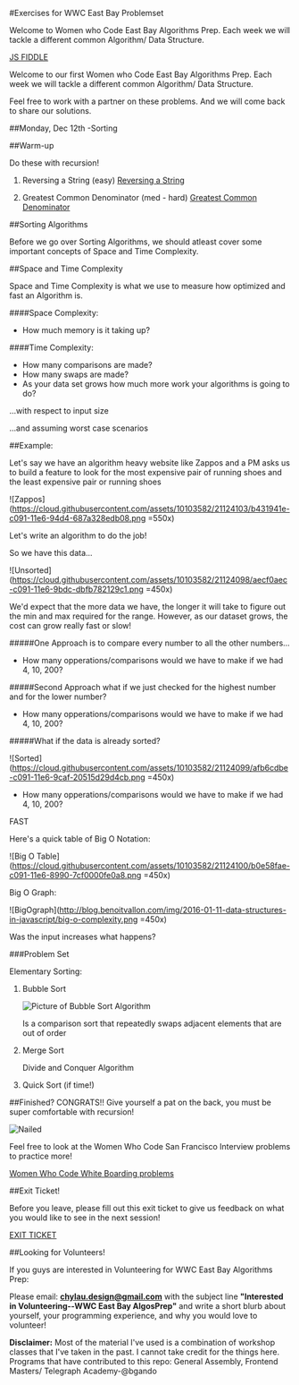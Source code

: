 #Exercises for WWC East Bay Problemset

Welcome to Women who Code East Bay Algorithms Prep.  Each week we will tackle a different common Algorithm/ Data Structure.

[JS FIDDLE](https://jsfiddle.net/sdawkz2t/#&togetherjs=3sLLDkEoK1)

Welcome to our first Women who Code East Bay Algorithms Prep.  Each week we will tackle a different common Algorithm/ Data Structure.

Feel free to work with a partner on these problems.  And we will come back to share our solutions.  

##Monday, Dec 12th -Sorting


##Warm-up

Do these with recursion!

1. Reversing a String (easy)
[Reversing a String](https://github.com/chylaudes/WWCEastBay-AlgosPrep/blob/master/12-12-16/warmUp.js)

2. Greatest Common Denominator (med - hard)
[Greatest Common Denominator](https://github.com/chylaudes/WWCEastBay-AlgosPrep/blob/master/12-12-16/warmUp.js)

##Sorting Algorithms

Before we go over Sorting Algorithms, we should atleast cover some important concepts of Space and Time Complexity.

##Space and Time Complexity

Space and Time Complexity is what we use to measure how optimized and fast an Algorithm is.

####Space Complexity:  

*	How much memory is it taking up?

####Time Complexity:

* How many comparisons are made?
* How many swaps are made?
* As your data set grows how much more work your algorithms is going to do?

...with respect to input size

...and assuming worst case scenarios



##Example:

Let's say we have an algorithm heavy website like Zappos and a PM asks us to build a feature to look for the most expensive pair of running shoes and the least expensive pair or running shoes



![Zappos](https://cloud.githubusercontent.com/assets/10103582/21124103/b431941e-c091-11e6-94d4-687a328edb08.png =550x)



Let's write an algorithm to do the job!

So we have this data...


![Unsorted](https://cloud.githubusercontent.com/assets/10103582/21124098/aecf0aec-c091-11e6-9bdc-dbfb782129c1.png =450x)


We'd expect that the more data we have, the longer it will take to figure out the min and max required for the range.  However, as our dataset grows, the cost can grow really fast or slow!


#####One Approach is to compare every number to all the other numbers...

* How many opperations/comparisons would we have to make if we had 4, 10, 200?



#####Second Approach what if we just checked for the highest number and for the lower number?

* How many opperations/comparisons would we have to make if we had 4, 10, 200?

#####What if the data is already sorted?

![Sorted](https://cloud.githubusercontent.com/assets/10103582/21124099/afb6cdbe-c091-11e6-9caf-20515d29d4cb.png =450x)


* How many opperations/comparisons would we have to make if we had 4, 10, 200?

FAST


Here's a quick table of Big O Notation:

![Big O Table](https://cloud.githubusercontent.com/assets/10103582/21124100/b0e58fae-c091-11e6-8990-7cf0000fe0a8.png =450x)

Big O Graph:

![BigOgraph](http://blog.benoitvallon.com/img/2016-01-11-data-structures-in-javascript/big-o-complexity.png =450x)

Was the input increases what happens?


###Problem Set

Elementary Sorting:

1. Bubble Sort

	![Picture of Bubble Sort Algorithm](https://cloud.githubusercontent.com/assets/10103582/21124214/6121dc42-c092-11e6-84e8-d67756a3eb12.gif)

	Is a comparison sort that repeatedly swaps adjacent elements that are out of order

2. Merge Sort

	Divide and Conquer Algorithm

3. Quick Sort (if time!)

##Finished?
CONGRATS!! Give yourself a pat on the back, you must be super comfortable with recursion!

![Nailed](https://cloud.githubusercontent.com/assets/10103582/20289011/44adadaa-aa8c-11e6-9955-5ac861860ba7.gif)

Feel free to look at the Women Who Code San Francisco Interview problems to practice more!

[Women Who Code White Boarding problems](http://meetupresources.herokuapp.com/whiteboard.html)




##Exit Ticket!

Before you leave, please fill out this exit ticket to give us feedback on what you would like to see in the next session!


[EXIT TICKET](https://goo.gl/forms/i4JicdTtAl2RWkeg2)


##Looking for Volunteers!

If you guys are interested in Volunteering for WWC East Bay Algorithms Prep:

Please email: **chylau.design@gmail.com**  with the subject line **"Interested in Volunteering--WWC East Bay AlgosPrep"** and write a short blurb about yourself, your programming experience, and why you would love to volunteer!  


**Disclaimer:**
Most of the material I've used is a combination of workshop classes that I've taken in the past.  I cannot take credit for the things here.  Programs that have contributed to this repo:  General Assembly, Frontend Masters/ Telegraph Academy-@bgando  
